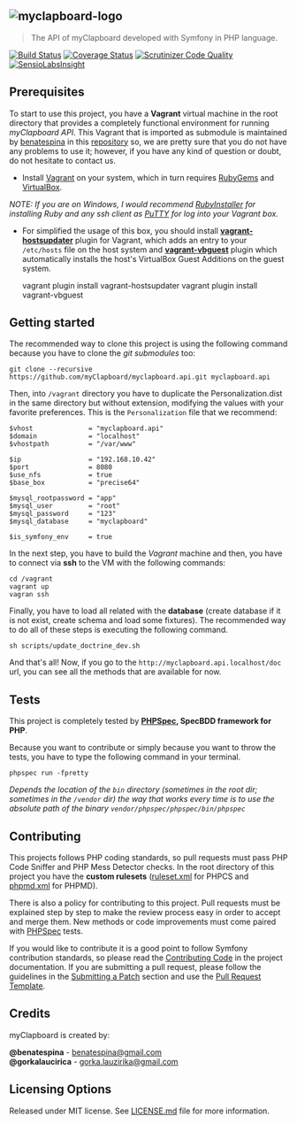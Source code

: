 ## ![myclapboard-logo](https://raw.githubusercontent.com/myClapboard/myclapboard.api/master/web/logo.png)
> The API of myClapboard developed with Symfony in PHP language.

[![Build Status](https://travis-ci.org/myClapboard/myclapboard.api.svg?branch=master)](https://travis-ci.org/myClapboard/myclapboard.api)
[![Coverage Status](https://img.shields.io/coveralls/myClapboard/myclapboard.api.svg)](https://coveralls.io/r/myClapboard/myclapboard.api) [![Scrutinizer Code Quality](https://scrutinizer-ci.com/g/myClapboard/myclapboard.api/badges/quality-score.png?b=master)](https://scrutinizer-ci.com/g/myClapboard/myclapboard.api/?branch=master)
[![SensioLabsInsight](https://insight.sensiolabs.com/projects/37c28e11-6763-404f-98e9-a4abec3ce058/mini.png)](https://insight.sensiolabs.com/projects/37c28e11-6763-404f-98e9-a4abec3ce058)

Prerequisites
-------------
To start to use this project, you have a **Vagrant** virtual machine in the root directory that provides a completely
functional environment for running *myClapboard API*. This Vagrant that is imported as submodule is maintained by
[benatespina](mailto:benatespina@gmail.com) in this [repository](https://github.com/benatespina/default-vagrant) so, we
are pretty sure that you do not have any problems to use it; however, if you have any kind of question or doubt, do not
hesitate to contact us.

* Install [Vagrant](http://docs.vagrantup.com/v2/installation/index.html) on your system, which in turn requires
[RubyGems](https://rubygems.org/pages/download) and [VirtualBox](https://www.virtualbox.org/wiki/Downloads).

*NOTE: If you are on Windows, I would recommend [RubyInstaller](http://rubyinstaller.org/) for installing Ruby and any
ssh client as [PuTTY](http://www.chiark.greenend.org.uk/~sgtatham/putty/download.html) for log into your Vagrant box.*

* For simplified the usage of this box, you should install
**[vagrant-hostsupdater](https://github.com/cogitatio/vagrant-hostsupdater)** plugin for Vagrant, which adds an entry
to your `/etc/hosts` file on the host system and **[vagrant-vbguest](https://github.com/dotless-de/vagrant-vbguest)**
plugin which automatically installs the host's VirtualBox Guest Additions on the guest system.

    vagrant plugin install vagrant-hostsupdater
    vagrant plugin install vagrant-vbguest

Getting started
---------------

The recommended way to clone this project is using the following command because you have to clone the *git submodules*
too:

    git clone --recursive https://github.com/myClapboard/myclapboard.api.git myclapboard.api

Then, into `/vagrant` directory you have to duplicate the Personalization.dist in the same directory but without
extension, modifying the values with your favorite preferences. This is the `Personalization` file that we recommend:

```
$vhost              = "myclapboard.api"
$domain             = "localhost"
$vhostpath          = "/var/www"

$ip                 = "192.168.10.42"
$port               = 8080
$use_nfs            = true
$base_box           = "precise64"

$mysql_rootpassword = "app"
$mysql_user         = "root"
$mysql_password     = "123"
$mysql_database     = "myclapboard"

$is_symfony_env     = true
```

In the next step, you have to build the *Vagrant* machine and then, you have to connect via **ssh** to the VM with the
following commands:

    cd /vagrant
    vagrant up
    vagran ssh

Finally, you have to load all related with the **database** (create database if it is not exist, create schema and load some
fixtures). The recommended way to do all of these steps is executing the following command.

    sh scripts/update_doctrine_dev.sh

And that's all! Now, if you go to the `http://myclapboard.api.localhost/doc` url, you can see all the methods that
are available for now.

Tests
-----

This project is completely tested by **[PHPSpec][1], SpecBDD framework for PHP**.

Because you want to contribute or simply because you want to throw the tests, you have to type the following command
in your terminal.

    phpspec run -fpretty

*Depends the location of the `bin` directory (sometimes in the root dir; sometimes in the `/vendor` dir) the way that
works every time is to use the absolute path of the binary `vendor/phpspec/phpspec/bin/phpspec`*

Contributing
------------

This projects follows PHP coding standards, so pull requests must pass PHP Code Sniffer and PHP Mess Detector
checks. In the root directory of this project you have the **custom rulesets** ([ruleset.xml]() for PHPCS and
[phpmd.xml]() for PHPMD).

There is also a policy for contributing to this project. Pull requests must
be explained step by step to make the review process easy in order to
accept and merge them. New methods or code improvements must come paired with [PHPSpec][1] tests.

If you would like to contribute it is a good point to follow Symfony contribution standards,
so please read the [Contributing Code][2] in the project
documentation. If you are submitting a pull request, please follow the guidelines
in the [Submitting a Patch][3] section and use the [Pull Request Template][4].

[1]: http://www.phpspec.net/
[2]: http://symfony.com/doc/current/contributing/code/index.html
[3]: http://symfony.com/doc/current/contributing/code/patches.html#check-list
[4]: http://symfony.com/doc/current/contributing/code/patches.html#make-a-pull-request

Credits
-------
myClapboard is created by:
>
**@benatespina** - [benatespina@gmail.com](mailto:benatespina@gmail.com)<br/>
**@gorkalaucirica** - [gorka.lauzirika@gmail.com](mailto:gorka.lauzirika@gmail.com)

Licensing Options
-----------------
Released under MIT license. See [LICENSE.md](https://github.com/myClapboard/myclapboard.api/blob/master/LICENSE.md) file for more information.
